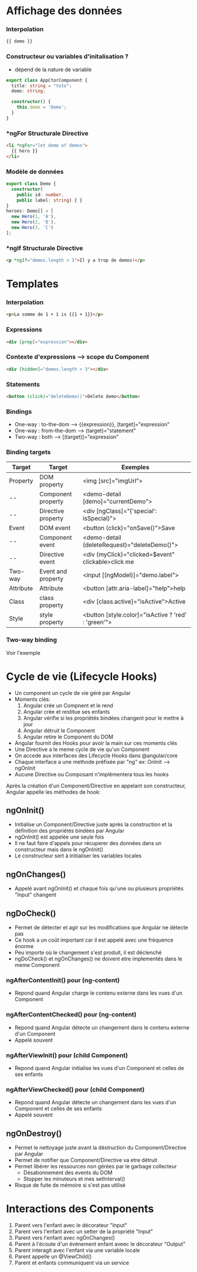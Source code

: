 # Affichage des données
### Interpolation
```html
{{ demo }}
```
### Constructeur ou variables d'initalisation ?
* dépend de la nature de variable
```typescript
export class AppCtorComponent {
  title: string = "toto";
  demo: string;

  constructor() {
    this.demo = 'Demo';
  }
}
```
### *ngFor Structurale Directive
```html
<li *ngFor="let demo of demos">
  {{ hero }}
</li>
```
### Modèle de données
```typescript
export class Demo {
  constructor(
    public id: number,
    public label: string) { }
}
heroes: Demo[] = [
  new Hero(1, 'A'),
  new Hero(2, 'B'),
  new Hero(3, 'C')
];
```
### *ngIf Structurale Directive
```html
<p *ngIf="demos.length > 3">Il y a trop de demos!</p>
```


# Templates
### Interpolation
```html
<p>La somme de 1 + 1 is {{1 + 1}}</p>
```
### Expressions
```html
<div [prop]="expression"></div>
```

### Contexte d'expressions --> scope du Component
```html
<div [hidden]="demos.length > 3"></div>
```

### Statements
```html
<button (click)="deleteDemo()">Delete demo</button>
```

### Bindings
* One-way : to-the-dom   --> {{expression}}, [target]="expression"
* One-way : from-the-dom --> (target)="statement"
* Two-way : both         --> [(target)]="expression"

### Binding targets
Target  | Target  | Exemples
---     |---      | ---
Property| DOM property| <img [src]="imgUrl">
--      | Component property| <demo-detail [demo]="currentDemo"></demo-detail>
--      | Directive property| <div [ngClass]="{'special': isSpecial}"></div>
Event   | DOM event| <button (click)="onSave()">Save</button>
--      | Component event| <demo-detail (deleteRequest)="deleteDemo()"></demo-detail>
--      | Directive event| <div (myClick)="clicked=$event" clickable>click me</div>
Two-way | Event and property| <input [(ngModel)]="demo.label">
Attribute | Attribute | <button [attr.aria-label]="help">help</button>
Class | class property | <div [class.active]="isActive">Active</div>
Style | style property | <button [style.color]="isActive ? 'red' : 'green'">

### Two-way binding
Voir l'exemple

# Cycle de vie (Lifecycle Hooks)
* Un component un cycle de vie géré par Angular
* Moments clés:
    1. Angular crée un Compnent et le rend
    2. Angular crée et restitue ses enfants
    3. Angular vérifie si les propriétés bindées changent pour le mettre à jour
    4. Angular détruit le Component
    5. Angular retire le Component du DOM
* Angular fournit des Hooks pour avoir la main sur ces moments clés
* Une Directive a le meme cycle de vie qu'un Component
* On accede aux interfaces des Lifecycle Hooks dans @angular/core
* Chaque interface a une methode préfixée par "ng" ex: OnInit --> ngOnInit
* Aucune Directive ou Composant n'implémentera tous les hooks

Après la création d'un Component/Directive en appelant son constructeur, Angular appelle les méthodes de hook:
## ngOnInit()
* Initialise un Component/Directive juste après la construction et la définition des propriétés bindées par Angular
* ngOnInit() est appelée une seule fois
* Il ne faut faire d'appels pour récuperer des données dans un constructeur mais dans le ngOnInit()
* Le constructeur sert à initialiser les variables locales

## ngOnChanges()
* Appelé avant ngOnInit() et chaque fois qu'une ou plusieurs propriétés "Input" changent

## ngDoCheck()
* Permet de détecter et agir sur les modifications que Angular ne détecte pas
* Ce hook a un coût important car il est appelé avec une fréquence énorme
* Peu importe où le changement s'est produit, il est déclenché
* ngDoCheck() et ngOnChanges() ne doivent etre implementés dans le meme Component

### ngAfterContentInit() pour (ng-content)
* Repond quand Angular charge le contenu externe dans les vues d'un Component

### ngAfterContentChecked() pour (ng-content)
* Repond quand Angular détecte un changement dans le contenu externe d'un Component
* Appelé souvent

### ngAfterViewInit() pour (child Component)
* Repond quand Angular initialise les vues d'un Component et celles de ses enfants

### ngAfterViewChecked() pour (child Component)
* Repond quand Angular détecte un changement dans les vues d'un Component et celles de ses enfants
* Appelé souvent

## ngOnDestroy()
* Permet le nettoyage juste avant la déstruction du Component/Directive par Angular
* Permet de notifier que Component/Directive va etre détruit
* Permet libérer les ressources non gérées par le garbage collecteur
    - Désabonnement des events du DOM
    - Stopper les minuteurs et mes setInterval()
* Risque de fuite de mémoire si s'est pas utilisé


# Interactions des Components
1. Parent vers l'enfant avec le décorateur "Input"
2. Parent vers l'enfant avec un setter de la propriété "Input"
3. Parent vers l'enfant avec ngOnChanges()
4. Parent à l'écoute d'un événement enfant aveec le décorateur "Output"
5. Parent interagit avec l'enfant via une variable locale
6. Parent appelle un @ViewChild()
7. Parent et enfants communiquent via un service